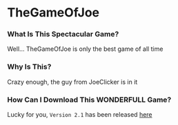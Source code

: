 # TheGameOfJoe

### What Is This Spectacular Game?

Well... TheGameOfJoe is only the best game of all time

### Why Is This?

Crazy enough, the guy from JoeClicker is in it

### How Can I Download This WONDERFULL Game?

Lucky for you, `Version 2.1` has been released [here](https://github.com/Extra-Nuclear/TheGameOfJoe)
